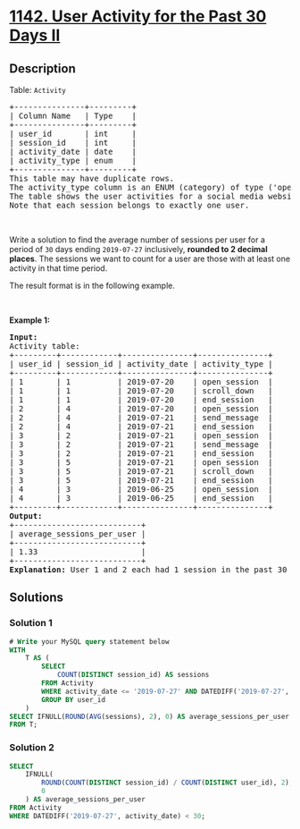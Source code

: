 # [1142. User Activity for the Past 30 Days II](https://leetcode.com/problems/user-activity-for-the-past-30-days-ii)


## Description

<p>Table: <code>Activity</code></p>

<pre>
+---------------+---------+
| Column Name   | Type    |
+---------------+---------+
| user_id       | int     |
| session_id    | int     |
| activity_date | date    |
| activity_type | enum    |
+---------------+---------+
This table may have duplicate rows.
The activity_type column is an ENUM (category) of type (&#39;open_session&#39;, &#39;end_session&#39;, &#39;scroll_down&#39;, &#39;send_message&#39;).
The table shows the user activities for a social media website. 
Note that each session belongs to exactly one user.
</pre>

<p>&nbsp;</p>

<p>Write a solution to find the average number of sessions per user for a period of <code>30</code> days ending <code>2019-07-27</code> inclusively, <strong>rounded to 2 decimal places</strong>. The sessions we want to count for a user are those with at least one activity in that time period.</p>

<p>The&nbsp;result format is in the following example.</p>

<p>&nbsp;</p>
<p><strong class="example">Example 1:</strong></p>

<pre>
<strong>Input:</strong> 
Activity table:
+---------+------------+---------------+---------------+
| user_id | session_id | activity_date | activity_type |
+---------+------------+---------------+---------------+
| 1       | 1          | 2019-07-20    | open_session  |
| 1       | 1          | 2019-07-20    | scroll_down   |
| 1       | 1          | 2019-07-20    | end_session   |
| 2       | 4          | 2019-07-20    | open_session  |
| 2       | 4          | 2019-07-21    | send_message  |
| 2       | 4          | 2019-07-21    | end_session   |
| 3       | 2          | 2019-07-21    | open_session  |
| 3       | 2          | 2019-07-21    | send_message  |
| 3       | 2          | 2019-07-21    | end_session   |
| 3       | 5          | 2019-07-21    | open_session  |
| 3       | 5          | 2019-07-21    | scroll_down   |
| 3       | 5          | 2019-07-21    | end_session   |
| 4       | 3          | 2019-06-25    | open_session  |
| 4       | 3          | 2019-06-25    | end_session   |
+---------+------------+---------------+---------------+
<strong>Output:</strong> 
+---------------------------+ 
| average_sessions_per_user |
+---------------------------+ 
| 1.33                      |
+---------------------------+
<strong>Explanation:</strong> User 1 and 2 each had 1 session in the past 30 days while user 3 had 2 sessions so the average is (1 + 1 + 2) / 3 = 1.33.
</pre>

## Solutions

### Solution 1

<!-- tabs:start -->

```sql
# Write your MySQL query statement below
WITH
    T AS (
        SELECT
            COUNT(DISTINCT session_id) AS sessions
        FROM Activity
        WHERE activity_date <= '2019-07-27' AND DATEDIFF('2019-07-27', activity_date) < 30
        GROUP BY user_id
    )
SELECT IFNULL(ROUND(AVG(sessions), 2), 0) AS average_sessions_per_user
FROM T;
```

<!-- tabs:end -->

### Solution 2

<!-- tabs:start -->

```sql
SELECT
    IFNULL(
        ROUND(COUNT(DISTINCT session_id) / COUNT(DISTINCT user_id), 2),
        0
    ) AS average_sessions_per_user
FROM Activity
WHERE DATEDIFF('2019-07-27', activity_date) < 30;
```

<!-- tabs:end -->

<!-- end -->
